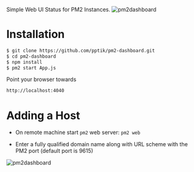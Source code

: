 Simple Web UI Status for PM2 Instances.
![pm2dashboard](https://github.com/south11235/pm2dashboard/raw/master/pres/dashboard-screen1.png)
# Installation
````bash
$ git clone https://github.com/pptik/pm2-dashboard.git
$ cd pm2-dashboard
$ npm install
$ pm2 start App.js
````
Point your browser towards
````bash
http://localhost:4040
````


# Adding a Host

* On remote machine start `pm2` web server: `pm2 web`

* Enter a fully qualified domain name along with URL scheme with the PM2 port (default port is 9615)

![pm2dashboard](https://github.com/south11235/pm2dashboard/raw/master/pres/dashboard-screen2.png)

